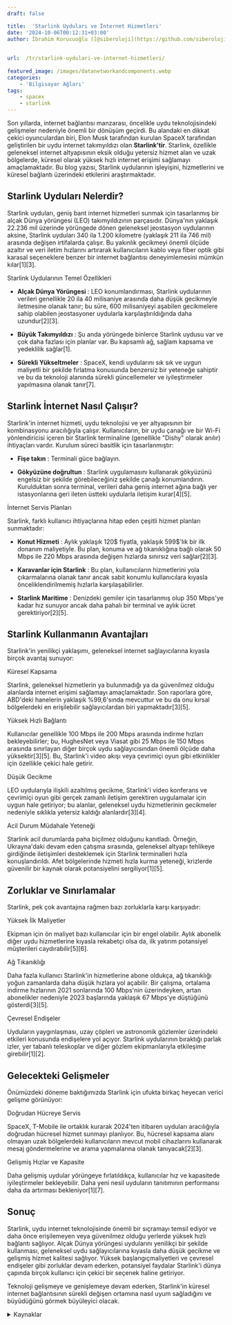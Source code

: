 ```yaml
---
draft: false

title:  'Starlink Uyduları ve İnternet Hizmetleri'
date: '2024-10-06T00:12:31+03:00'
author: İbrahim Korucuoğlu ([@siberoloji](https://github.com/siberoloji))
 
 
url:  /tr/starlink-uydulari-ve-internet-hizmetleri/
 
featured_image: /images/datanetworkandcomponents.webp
categories:
    - 'Bilgisayar Ağları'
tags:
    - spacex
    - starlink
---
```

Son yıllarda, internet bağlantısı manzarası, öncelikle uydu teknolojisindeki gelişmeler nedeniyle önemli bir dönüşüm geçirdi. Bu alandaki en dikkat çekici oyunculardan biri, Elon Musk tarafından kurulan SpaceX tarafından geliştirilen bir uydu internet takımyıldızı olan **Starlink'tir**. Starlink, özellikle geleneksel internet altyapısının eksik olduğu yetersiz hizmet alan ve uzak bölgelerde, küresel olarak yüksek hızlı internet erişimi sağlamayı amaçlamaktadır. Bu blog yazısı, Starlink uydularının işleyişini, hizmetlerini ve küresel bağlantı üzerindeki etkilerini araştırmaktadır.

## Starlink Uyduları Nelerdir?

Starlink uyduları, geniş bant internet hizmetleri sunmak için tasarlanmış bir alçak Dünya yörüngesi (LEO) takımyıldızının parçasıdır. Dünya'nın yaklaşık 22.236 mil üzerinde yörüngede dönen geleneksel jeostasyon uydularının aksine, Starlink uyduları 340 ila 1.200 kilometre (yaklaşık 211 ila 746 mil) arasında değişen irtifalarda çalışır. Bu yakınlık gecikmeyi önemli ölçüde azaltır ve veri iletim hızlarını artırarak kullanıcıların kablo veya fiber optik gibi karasal seçeneklere benzer bir internet bağlantısı deneyimlemesini mümkün kılar[1][3].

Starlink Uydularının Temel Özellikleri
* **Alçak Dünya Yörüngesi** : LEO konumlandırması, Starlink uydularının verileri genellikle 20 ila 40 milisaniye arasında daha düşük gecikmeyle iletmesine olanak tanır; bu süre, 600 milisaniyeyi aşabilen gecikmelere sahip olabilen jeostasyoner uydularla karşılaştırıldığında daha uzundur[2][3].

* **Büyük Takımyıldızı** : Şu anda yörüngede binlerce Starlink uydusu var ve çok daha fazlası için planlar var. Bu kapsamlı ağ, sağlam kapsama ve yedeklilik sağlar[1].

* **Sürekli Yükseltmeler** : SpaceX, kendi uydularını sık sık ve uygun maliyetli bir şekilde fırlatma konusunda benzersiz bir yeteneğe sahiptir ve bu da teknoloji alanında sürekli güncellemeler ve iyileştirmeler yapılmasına olanak tanır[7].
## Starlink İnternet Nasıl Çalışır?

Starlink'in internet hizmeti, uydu teknolojisi ve yer altyapısının bir kombinasyonu aracılığıyla çalışır. Kullanıcıların, bir uydu çanağı ve bir Wi-Fi yönlendiricisi içeren bir Starlink terminaline (genellikle "Dishy" olarak anılır) ihtiyaçları vardır. Kurulum süreci basitlik için tasarlanmıştır:
* **Fişe takın** : Terminali güce bağlayın.

* **Gökyüzüne doğrultun** : Starlink uygulamasını kullanarak gökyüzünü engelsiz bir şekilde görebileceğiniz şekilde çanağı konumlandırın.
Kurulduktan sonra terminal, verileri daha geniş internet ağına bağlı yer istasyonlarına geri ileten üstteki uydularla iletişim kurar[4][5].

İnternet Servis Planları

Starlink, farklı kullanıcı ihtiyaçlarına hitap eden çeşitli hizmet planları sunmaktadır:
* **Konut Hizmeti** : Aylık yaklaşık 120$ fiyatla, yaklaşık 599$'lık bir ilk donanım maliyetiyle. Bu plan, konuma ve ağ tıkanıklığına bağlı olarak 50 Mbps ile 220 Mbps arasında değişen hızlarda sınırsız veri sağlar[2][3].

* **Karavanlar için Starlink** : Bu plan, kullanıcıların hizmetlerini yola çıkarmalarına olanak tanır ancak sabit konumlu kullanıcılara kıyasla önceliklendirilmemiş hızlarla karşılaşabilirler.

* **Starlink Maritime** : Denizdeki gemiler için tasarlanmış olup 350 Mbps'ye kadar hız sunuyor ancak daha pahalı bir terminal ve aylık ücret gerektiriyor[2][5].
## Starlink Kullanmanın Avantajları

Starlink'in yenilikçi yaklaşımı, geleneksel internet sağlayıcılarına kıyasla birçok avantaj sunuyor:

Küresel Kapsama

Starlink, geleneksel hizmetlerin ya bulunmadığı ya da güvenilmez olduğu alanlarda internet erişimi sağlamayı amaçlamaktadır. Son raporlara göre, ABD'deki hanelerin yaklaşık %99,6'sında mevcuttur ve bu da onu kırsal bölgelerdeki en erişilebilir sağlayıcılardan biri yapmaktadır[3][5].

Yüksek Hızlı Bağlantı

Kullanıcılar genellikle 100 Mbps ile 200 Mbps arasında indirme hızları bekleyebilirler; bu, HughesNet veya Viasat gibi 25 Mbps ile 150 Mbps arasında sınırlayan diğer birçok uydu sağlayıcısından önemli ölçüde daha yüksektir[3][5]. Bu, Starlink'i video akışı veya çevrimiçi oyun gibi etkinlikler için özellikle çekici hale getirir.

Düşük Gecikme

LEO uydularıyla ilişkili azaltılmış gecikme, Starlink'i video konferans ve çevrimiçi oyun gibi gerçek zamanlı iletişim gerektiren uygulamalar için uygun hale getiriyor; bu alanlar, geleneksel uydu hizmetlerinin gecikmeler nedeniyle sıklıkla yetersiz kaldığı alanlardır[3][4].

Acil Durum Müdahale Yeteneği

Starlink acil durumlarda paha biçilmez olduğunu kanıtladı. Örneğin, Ukrayna'daki devam eden çatışma sırasında, geleneksel altyapı tehlikeye girdiğinde iletişimleri desteklemek için Starlink terminalleri hızla konuşlandırıldı. Afet bölgelerinde hizmeti hızla kurma yeteneği, krizlerde güvenilir bir kaynak olarak potansiyelini sergiliyor[1][5].

## Zorluklar ve Sınırlamalar

Starlink, pek çok avantajına rağmen bazı zorluklarla karşı karşıyadır:

Yüksek İlk Maliyetler

Ekipman için ön maliyet bazı kullanıcılar için bir engel olabilir. Aylık abonelik diğer uydu hizmetlerine kıyasla rekabetçi olsa da, ilk yatırım potansiyel müşterileri caydırabilir[5][6].

Ağ Tıkanıklığı

Daha fazla kullanıcı Starlink'in hizmetlerine abone oldukça, ağ tıkanıklığı yoğun zamanlarda daha düşük hızlara yol açabilir. Bir çalışma, ortalama indirme hızlarının 2021 sonlarında 100 Mbps'nin üzerindeyken, artan abonelikler nedeniyle 2023 başlarında yaklaşık 67 Mbps'ye düştüğünü gösterdi[3][5].

Çevresel Endişeler

Uyduların yaygınlaşması, uzay çöpleri ve astronomik gözlemler üzerindeki etkileri konusunda endişelere yol açıyor. Starlink uydularının bıraktığı parlak izler, yer tabanlı teleskoplar ve diğer gözlem ekipmanlarıyla etkileşime girebilir[1][2].

## Gelecekteki Gelişmeler

Önümüzdeki döneme baktığımızda Starlink için ufukta birkaç heyecan verici gelişme görünüyor:

Doğrudan Hücreye Servis

SpaceX, T-Mobile ile ortaklık kurarak 2024'ten itibaren uyduları aracılığıyla doğrudan hücresel hizmet sunmayı planlıyor. Bu, hücresel kapsama alanı olmayan uzak bölgelerdeki kullanıcıların mevcut mobil cihazlarını kullanarak mesaj göndermelerine ve arama yapmalarına olanak tanıyacak[2][3].

Gelişmiş Hızlar ve Kapasite

Daha gelişmiş uydular yörüngeye fırlatıldıkça, kullanıcılar hız ve kapasitede iyileştirmeler bekleyebilir. Daha yeni nesil uyduların tanıtımının performansı daha da artırması bekleniyor[1][7].

## Sonuç

Starlink, uydu internet teknolojisinde önemli bir sıçramayı temsil ediyor ve daha önce erişilemeyen veya güvenilmez olduğu yerlerde yüksek hızlı bağlantı sağlıyor. Alçak Dünya yörüngesi uydularını yenilikçi bir şekilde kullanması, geleneksel uydu sağlayıcılarına kıyasla daha düşük gecikme ve gelişmiş hizmet kalitesi sağlıyor. Yüksek başlangıç ​​maliyetleri ve çevresel endişeler gibi zorluklar devam ederken, potansiyel faydalar Starlink'i dünya çapında birçok kullanıcı için çekici bir seçenek haline getiriyor.

Teknoloji gelişmeye ve genişlemeye devam ederken, Starlink'in küresel internet bağlantısının sürekli değişen ortamına nasıl uyum sağladığını ve büyüdüğünü görmek büyüleyici olacak.
<!-- wp:details -->
<details class="wp-block-details"><summary>Kaynaklar</summary><!-- wp:paragraph {"placeholder":"Type / to add a hidden block"} -->
[1] https://www.space.com/spacex-starlink-satellites.html [2] https://en.wikipedia.org/wiki/Starlink [3] https://www.cnet.com/home/internet/starlink-internet-review/ [4] https://www.starlink.com/residential [5] https://www.satelliteinternet.com/providers/starlink/ [6] https://www.starlink.com [7] https://www.starlink.com/technology [8] https://www.starlink.com/satellites
</details>
<!-- /wp:details -->